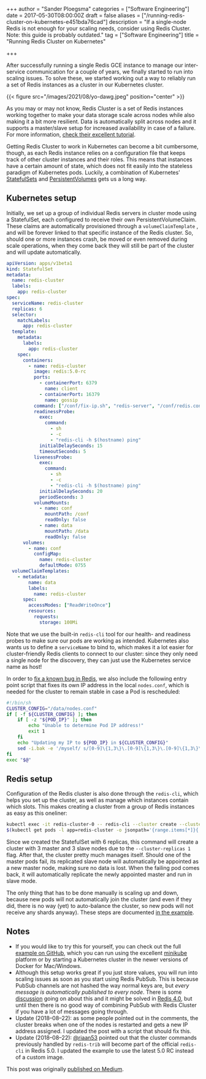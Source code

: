 +++
author = "Sander Ploegsma"
categories = ["Software Engineering"]
date = 2017-05-30T08:00:00Z
draft = false
aliases = ["/running-redis-cluster-on-kubernetes-e451bda76cad"]
description = "If a single-node Redis is not enough for your scaling needs, consider using Redis Cluster. Note: this guide is probably outdated."
tag = ["Software Engineering"]
title = "Running Redis Cluster on Kubernetes"

+++

After successfully running a single Redis GCE instance to manage our inter-service communication for a couple of years, we finally started to run into scaling issues. To solve these, we started working out a way to reliably run a set of Redis instances as a cluster in our Kubernetes cluster.

{{< figure src="/images/2021/08/yo-dawg.jpeg" position="center" >}}

As you may or may not know, Redis Cluster is a set of Redis instances working together to make your data storage scale across nodes while also making it a bit more resilient. Data is automatically split across nodes and it supports a master/slave setup for increased availability in case of a failure. For more information, [check their excellent tutorial](https://redis.io/topics/cluster-tutorial).

Getting Redis Cluster to work in Kubernetes can become a bit cumbersome, though, as each Redis instance relies on a configuration file that keeps track of other cluster instances and their roles. This means that instances have a certain amount of state, which does not fit easily into the stateless paradigm of Kubernetes pods. Luckily, a combination of Kubernetes’ [StatefulSets](https://kubernetes.io/docs/concepts/workloads/controllers/statefulset/) and [PersistentVolumes](https://kubernetes.io/docs/concepts/storage/persistent-volumes/) gets us a long way.

## Kubernetes setup

Initially, we set up a group of individual Redis servers in cluster mode using a StatefulSet, each configured to receive their own PersistentVolumeClaim. These claims are automatically provisioned through a `volumeClaimTemplate` , and will be forever linked to that specific instance of the Redis cluster. So, should one or more instances crash, be moved or even removed during scale operations, when they come back they will still be part of the cluster and will update automatically.

```yaml
apiVersion: apps/v1beta1
kind: StatefulSet
metadata:
  name: redis-cluster
  labels:
    app: redis-cluster
spec:
  serviceName: redis-cluster
  replicas: 6
  selector:
    matchLabels:
      app: redis-cluster
  template:
    metadata:
      labels:
        app: redis-cluster
    spec:
      containers:
        - name: redis-cluster
          image: redis:5.0-rc
          ports:
            - containerPort: 6379
              name: client
            - containerPort: 16379
              name: gossip
          command: ["/conf/fix-ip.sh", "redis-server", "/conf/redis.conf"]
          readinessProbe:
            exec:
              command:
                - sh
                - -c
                - "redis-cli -h $(hostname) ping"
            initialDelaySeconds: 15
            timeoutSeconds: 5
          livenessProbe:
            exec:
              command:
                - sh
                - -c
                - "redis-cli -h $(hostname) ping"
            initialDelaySeconds: 20
            periodSeconds: 3
          volumeMounts:
            - name: conf
              mountPath: /conf
              readOnly: false
            - name: data
              mountPath: /data
              readOnly: false
      volumes:
        - name: conf
          configMap:
            name: redis-cluster
            defaultMode: 0755
  volumeClaimTemplates:
    - metadata:
        name: data
        labels:
          name: redis-cluster
      spec:
        accessModes: ["ReadWriteOnce"]
        resources:
          requests:
            storage: 100Mi
```

Note that we use the built-in `redis-cli` tool for our health- and readiness probes to make sure our pods are working as intended. Kubernetes also wants us to define a `serviceName` to bind to, which makes it a lot easier for cluster-friendly Redis clients to connect to our cluster: since they only need a single node for the discovery, they can just use the Kubernetes service name as host!

In order to [fix a known bug in Redis](https://github.com/antirez/redis/issues/4645), we also include the following entry point script that fixes its own IP address in the local `nodes.conf`, which is needed for the cluster to remain stable in case a Pod is rescheduled:

```bash
#!/bin/sh
CLUSTER_CONFIG="/data/nodes.conf"
if [ -f ${CLUSTER_CONFIG} ]; then
    if [ -z "${POD_IP}" ]; then
        echo "Unable to determine Pod IP address!"
        exit 1
    fi
    echo "Updating my IP to ${POD_IP} in ${CLUSTER_CONFIG}"
    sed -i.bak -e '/myself/ s/[0-9]\{1,3\}\.[0-9]\{1,3\}\.[0-9]\{1,3\}\.[0-9]\{1,3\}/${POD_IP}/' ${CLUSTER_CONFIG}
fi
exec "$@"
```

## Redis setup

Configuration of the Redis cluster is also done through the `redis-cli`, which helps you set up the cluster, as well as manage which instances contain which slots. This makes creating a cluster from a group of Redis instances as easy as this oneliner:

```bash
kubectl exec -it redis-cluster-0 -- redis-cli --cluster create --cluster-replicas 1 \
$(kubectl get pods -l app=redis-cluster -o jsonpath='{range.items[*]}{.status.podIP}:6379 ')
```

Since we created the StatefulSet with 6 replicas, this command will create a cluster with 3 master and 3 slave nodes due to the `--cluster-replicas 1` flag. After that, the cluster pretty much manages itself. Should one of the master pods fail, its replicated slave node will automatically be appointed as a new master node, making sure no data is lost. When the failing pod comes back, it will automatically replicate the newly appointed master and run in slave mode.

The only thing that has to be done manually is scaling up and down, because new pods will not automatically join the cluster (and even if they did, there is no way (yet) to auto-balance the cluster, so new pods will not receive any shards anyway). These steps are documented [in the example](https://github.com/sanderploegsma/redis-cluster#adding-nodes).

## Notes

- If you would like to try this for yourself, you can check out the full [example on GitHub](https://github.com/sanderploegsma/redis-cluster), which you can run using the excellent [minikube](https://kubernetes.io/docs/getting-started-guides/minikube/) platform or by starting a Kubernetes cluster in the newer versions of Docker for Mac/Windows.
- Although this setup works great if you just store values, you will run into scaling issues as soon as you start using Redis PubSub. This is because PubSub channels are not hashed the way normal keys are, but _every message is automatically published to every node_. There is some [discussion](https://github.com/antirez/redis/issues/2672) going on about this and it might be solved in [Redis 4.0](https://github.com/antirez/redis/pull/3381), but until then there is no good way of combining PubSub with Redis Cluster if you have a lot of messages going through.
- Update (2018–08–22): as some people pointed out in the comments, the cluster breaks when one of the nodes is restarted and gets a new IP address assigned. I updated the post with a script that should fix this.
- Update (2018–08–22): [@riaan53](https://github.com/riaan53) pointed out that the cluster commands previously handled by `redis-trib` will become part of the official `redis-cli` in Redis 5.0. I updated the example to use the latest 5.0 RC instead of a custom image.

This post was originally [published on Medium](https://medium.com/@sanderp91/running-redis-cluster-on-kubernetes-e451bda76cad).

